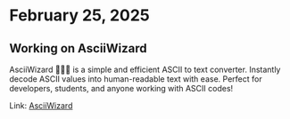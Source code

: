 # February 25, 2025

## Working on AsciiWizard

AsciiWizard 🧙‍♂️✨ is a simple and efficient ASCII to text converter. Instantly decode ASCII values into human-readable text with ease. Perfect for developers, students, and anyone working with ASCII codes!

Link: [AsciiWizard](https://github.com/CyberSphinxxx/AsciiWizard)